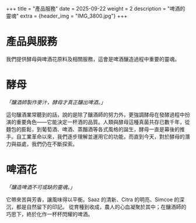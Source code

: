 +++
title = "產品服務"
date = 2025-09-22
weight = 2
description = "啤酒的靈魂"
extra = {header_img = "IMG_3800.jpg"}
+++

# 產品與服務

我們提供酵母與啤酒花原料及相關服務，這會是啤酒釀造過程中重要的靈魂。

# 酵母

_「釀酒師製作麥汁，酵母才真正釀出啤酒。」_

這句釀酒業常聽到的話，說的是除了釀酒師的努力外，更強調酵母在發酵過程中扮演的重要角色——它能決定一杯酒的品質。人類與酵母這種真菌共存已數千年，從麵包的膨鬆，到葡萄酒、啤酒、蒸餾酒等各式風格的誕生，酵母一直是幕後的推手。自工業革命以來，我們逐步理解並運用它的功能，而直到今天，對於酵母的潛力與益處，我們仍在不斷探索。

<div class="gallery">
      <a href="/img/IMG_1884.jpg" data-ngthumb="/img/IMG_1884.jpg"></a>
      <a href="/img/IMG_4164.jpg" data-ngthumb="/img/IMG_4164.jpg"></a>
      <a href="/img/35A9717.jpg" data-ngthumb="/img/35A9641.jpg"></a>
</div>

# 啤酒花

_「釀造啤酒不可或缺的靈魂。」_

它帶來苦與芳香，讓風味得以平衡。Saaz 的清新、Citra 的明亮、Simcoe 的深沉，都是自然留下的印記。 從育種到收成，農人的心血凝聚於其中；在釀酒師的巧思下，終於化作一杯杯閃耀的啤酒。

<div class="gallery">
      <a href="/img/IMG_6172.jpg" data-ngthumb="/img/IMG_6172.jpg"></a>
      <a href="/img/IMG_4192.jpg" data-ngthumb="/img/IMG_4192.jpg"></a>
      <a href="/img/IMG_6212.jpg" data-ngthumb="/img/IMG_6212.jpg"></a>
</div>
